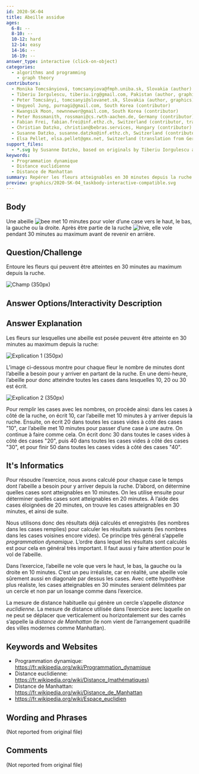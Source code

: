 ```yaml
---
id: 2020-SK-04
title: Abeille assidue
ages:
  6-8: --
  8-10: --
  10-12: hard
  12-14: easy
  14-16: --
  16-19: --
answer_type: interactive (click-on-object)
categories:
  - algorithms and programming
    - graph theory
contributors:
  - Monika Tomcsányiová, tomcsanyiova@fmph.uniba.sk, Slovakia (author)
  - Tiberiu Iorgulescu, tiberiu.irg@gmail.com, Pakistan (author, graphics)
  - Peter Tomcsányi, tomcsanyi@slovanet.sk, Slovakia (author, graphics)
  - Ungyeol Jung, purnagi@gmail.com, South Korea (contributor)
  - Kwangsik Moon, newnnewer@gmail.com, South Korea (contributor)
  - Peter Rossmanith, rossmani@cs.rwth-aachen.de, Germany (contributor)
  - Fabian Frei, fabian.frei@inf.ethz.ch, Switzerland (contributor, translation from English into German)
  - Christian Datzko, christian@bebras.services, Hungary (contributor)
  - Susanne Datzko, susanne.datzko@inf.ethz.ch, Switzerland (contributor, graphics)
  - Elsa Pellet, elsa.pellet@gmx.net, Switzerland (translation from German into French)
support_files:
  - *.svg by Susanne Datzko, based on originals by Tiberiu Iorgulescu and Peter Tomcsányi
keywords:
  - Programmation dynamique
  - Distance euclidienne
  - Distance de Manhattan
summary: Repérer les fleurs atteignables en 30 minutes depuis la ruche par une abeille
preview: graphics/2020-SK-04_taskbody-interactive-compatible.svg
---
```


## Body

Une abeille ![bee] met 10 minutes pour voler d’une case vers le haut, le bas, la gauche ou la droite. Après être partie de la ruche ![hive], elle vole pendant 30 minutes au maximum avant de revenir en arrière.

[bee]: graphics/2020-SK-04_taskbody3-compatible.svg "abeille (20px)"
[hive]: graphics/2020-SK-04_taskbody2-compatible.svg "ruche   (17px)"

## Question/Challenge

Entoure les fleurs qui peuvent être atteintes en 30 minutes au maximum depuis la ruche.

![](graphics/2020-SK-04_taskbody-interactive-compatible.svg "Champ (350px)")

## Answer Options/Interactivity Description

<!-- empty -->

## Answer Explanation

Les fleurs sur lesquelles une abeille est posée peuvent être atteinte en 30 minutes au maximum depuis la ruche:

![](graphics/2020-SK-04_explanation1-compatible.svg "Explication 1 (350px)")

L’image ci-dessous montre pour chaque fleur le nombre de minutes dont l’abeille a besoin pour y arriver en partant de la ruche. En une demi-heure, l’abeille pour donc atteindre toutes les cases dans lesquelles 10, 20 ou 30 est écrit.

![](graphics/2020-SK-04_explanation2-compatible.svg "Explication 2 (350px)")

Pour remplir les cases avec les nombres, on procède ainsi: dans les cases à côté de la ruche, on écrit 10, car l’abeille met 10 minutes à y arriver depuis la ruche. Ensuite, on écrit 20 dans toutes les cases vides à côté des cases "10", car l’abeille met 10 minutes pour passer d’une case à une autre. On continue à faire comme cela. On écrit donc 30 dans toutes le cases vides à côté des cases "20", puis 40 dans toutes les cases vides à côté des cases "30", et pour finir 50 dans toutes les cases vides à côté des cases "40".

## It's Informatics

Pour résoudre l’exercice, nous avons calculé pour chaque case le temps dont l’abeille a besoin pour y arriver depuis la ruche. D’abord, on détermine quelles cases sont atteignables en 10 minutes. On les utilise ensuite pour déterminer quelles cases sont atteignables en 20 minutes. À l’aide des cases éloignées de 20 minutes, on trouve les cases atteignables en 30 minutes, et ainsi de suite.

Nous utilisons donc des résultats déjà calculés et enregistrés (les nombres dans les cases remplies) pour calculer les résultats suivants (les nombres dans les cases voisines encore vides). Ce principe très général s’appelle _programmation dynamique_. L’ordre dans lequel les résultats sont calculés est pour cela en général très important. Il faut aussi y faire attention pour le vol de l’abeille.

Dans l’exercice, l’abeille ne vole que vers le haut, le bas, la gauche ou la droite en 10 minutes. C’est un peu irréaliste, car en réalité, une abeille vole sûrement aussi en diagonale par dessus les cases. Avec cette hypothèse plus réaliste, les cases atteignables en 30 minutes seraient délimitées par un cercle et non par un losange comme dans l’exercice.

La mesure de distance habituelle qui génère un cercle s’appelle _distance euclidienne_. La mesure de distance utilisée dans l’exercice avec laquelle on ne peut se déplacer que verticalement ou horizontalement sur des carrés s’appelle la _distance de Manhattan_ (le nom vient de l’arrangement quadrillé des villes modernes comme Manhattan).

## Keywords and Websites

- Programmation dynamique: https://fr.wikipedia.org/wiki/Programmation_dynamique
- Distance euclidienne: https://fr.wikipedia.org/wiki/Distance_(mathématiques)
- Distance de Manhattan: https://fr.wikipedia.org/wiki/Distance_de_Manhattan
- https://fr.wikipedia.org/wiki/Espace_euclidien

## Wording and Phrases

(Not reported from original file)

## Comments

(Not reported from original file)
